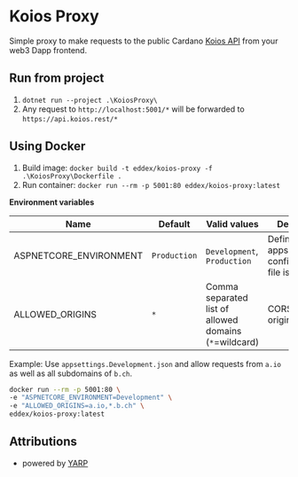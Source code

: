 # Koios Proxy

Simple proxy to make requests to the public Cardano [Koios API](https://api.koios.rest)
from your web3 Dapp frontend.

## Run from project

1. `dotnet run --project .\KoiosProxy\`
2. Any request to `http://localhost:5001/*` will be forwarded to `https://api.koios.rest/*`

## Using Docker

1. Build image: `docker build -t eddex/koios-proxy -f .\KoiosProxy\Dockerfile .`
2. Run container: `docker run --rm -p 5001:80 eddex/koios-proxy:latest`

**Environment variables**

| Name                   | Default      | Valid values                                           | Description                                               |
| ---------------------- | ------------ | ------------------------------------------------------ | --------------------------------------------------------- |
| ASPNETCORE_ENVIRONMENT | `Production` | `Development`, `Production`                            | Defines which appsettings.json configuration file is used |
| ALLOWED_ORIGINS        | `*`          | Comma separated list of allowed domains (`*`=wildcard) | CORS allowed origins                                      |

Example: Use `appsettings.Development.json` and allow requests from `a.io` as well as all subdomains of `b.ch`.

```bash
docker run --rm -p 5001:80 \
-e "ASPNETCORE_ENVIRONMENT=Development" \
-e "ALLOWED_ORIGINS=a.io,*.b.ch" \
eddex/koios-proxy:latest
```

## Attributions

- powered by [YARP](https://github.com/microsoft/reverse-proxy)

